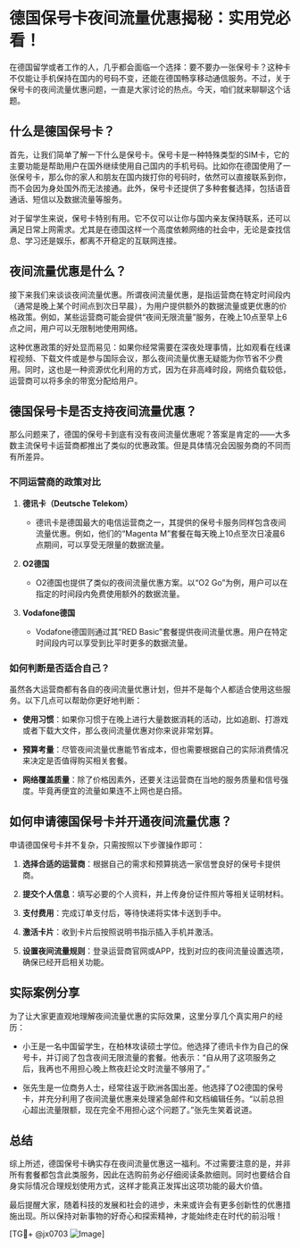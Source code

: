 # 德国保号卡夜间流量优惠揭秘：实用党必看！

在德国留学或者工作的人，几乎都会面临一个选择：要不要办一张保号卡？这种卡不仅能让手机保持在国内的号码不变，还能在德国畅享移动通信服务。不过，关于保号卡的夜间流量优惠问题，一直是大家讨论的热点。今天，咱们就来聊聊这个话题。

## 什么是德国保号卡？

首先，让我们简单了解一下什么是保号卡。保号卡是一种特殊类型的SIM卡，它的主要功能是帮助用户在国外继续使用自己国内的手机号码。比如你在德国使用了一张保号卡，那么你的家人和朋友在国内拨打你的号码时，依然可以直接联系到你，而不会因为身处国外而无法接通。此外，保号卡还提供了多种套餐选择，包括语音通话、短信以及数据流量等服务。

对于留学生来说，保号卡特别有用。它不仅可以让你与国内亲友保持联系，还可以满足日常上网需求。尤其是在德国这样一个高度依赖网络的社会中，无论是查找信息、学习还是娱乐，都离不开稳定的互联网连接。

## 夜间流量优惠是什么？

接下来我们来谈谈夜间流量优惠。所谓夜间流量优惠，是指运营商在特定时间段内（通常是晚上某个时间点到次日早晨），为用户提供额外的数据流量或更优惠的价格政策。例如，某些运营商可能会提供“夜间无限流量”服务，在晚上10点至早上6点之间，用户可以无限制地使用网络。

这种优惠政策的好处显而易见：如果你经常需要在深夜处理事情，比如观看在线课程视频、下载文件或是参与国际会议，那么夜间流量优惠无疑能为你节省不少费用。同时，这也是一种资源优化利用的方式，因为在非高峰时段，网络负载较低，运营商可以将多余的带宽分配给用户。

## 德国保号卡是否支持夜间流量优惠？

那么问题来了，德国的保号卡到底有没有夜间流量优惠呢？答案是肯定的——大多数主流保号卡运营商都推出了类似的优惠政策。但是具体情况会因服务商的不同而有所差异。

### 不同运营商的政策对比

1. **德讯卡（Deutsche Telekom）**
   - 德讯卡是德国最大的电信运营商之一，其提供的保号卡服务同样包含夜间流量优惠。例如，他们的“Magenta M”套餐在每天晚上10点至次日凌晨6点期间，可以享受无限量的数据流量。
   
2. **O2德国**
   - O2德国也提供了类似的夜间流量优惠方案。以“O2 Go”为例，用户可以在指定的时间段内免费使用额外的数据流量。

3. **Vodafone德国**
   - Vodafone德国则通过其“RED Basic”套餐提供夜间流量优惠。用户在特定时间段内可以享受到比平时更多的数据流量。

### 如何判断是否适合自己？

虽然各大运营商都有各自的夜间流量优惠计划，但并不是每个人都适合使用这些服务。以下几点可以帮助你更好地判断：

- **使用习惯**：如果你习惯于在晚上进行大量数据消耗的活动，比如追剧、打游戏或者下载大文件，那么夜间流量优惠对你来说非常划算。
  
- **预算考量**：尽管夜间流量优惠能节省成本，但也需要根据自己的实际消费情况来决定是否值得购买相关套餐。

- **网络覆盖质量**：除了价格因素外，还要关注运营商在当地的服务质量和信号强度。毕竟再便宜的流量如果连不上网也是白搭。

## 如何申请德国保号卡并开通夜间流量优惠？

申请德国保号卡并不复杂，只需按照以下步骤操作即可：

1. **选择合适的运营商**：根据自己的需求和预算挑选一家信誉良好的保号卡提供商。
   
2. **提交个人信息**：填写必要的个人资料，并上传身份证件照片等相关证明材料。

3. **支付费用**：完成订单支付后，等待快递将实体卡送到手中。

4. **激活卡片**：收到卡片后按照说明书指示插入手机并激活。

5. **设置夜间流量规则**：登录运营商官网或APP，找到对应的夜间流量设置选项，确保已经开启相关功能。

## 实际案例分享

为了让大家更直观地理解夜间流量优惠的实际效果，这里分享几个真实用户的经历：

- 小王是一名中国留学生，在柏林攻读硕士学位。他选择了德讯卡作为自己的保号卡，并订阅了包含夜间无限流量的套餐。他表示：“自从用了这项服务之后，我再也不用担心晚上熬夜赶论文时流量不够用了。”

- 张先生是一位商务人士，经常往返于欧洲各国出差。他选择了O2德国的保号卡，并充分利用了夜间流量优惠来处理紧急邮件和文档编辑任务。“以前总担心超出流量限额，现在完全不用担心这个问题了。”张先生笑着说道。

## 总结

综上所述，德国保号卡确实存在夜间流量优惠这一福利。不过需要注意的是，并非所有套餐都包含此类服务，因此在选购前务必仔细阅读条款细则。同时也要结合自身实际情况合理规划使用方式，这样才能真正发挥出这项功能的最大价值。

最后提醒大家，随着科技的发展和社会的进步，未来或许会有更多创新性的优惠措施出现。所以保持对新事物的好奇心和探索精神，才能始终走在时代的前沿哦！

[TG💪+ @jx0703 ![Image](https://github.com/user-attachments/assets/dbca1d08-cadb-493c-b0ec-ad6f7a83f270)]